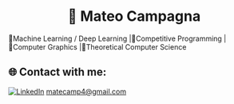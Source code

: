<h1 align="center"> 👤 Mateo Campagna</h1>

 🔹Machine Learning / Deep Learning  |🔹Competitive Programming  |🔹Computer Graphics |🔹Theoretical Computer Science


## 🌐 Contact with me:
[![LinkedIn](https://img.shields.io/badge/LinkedIn-%230077B5.svg?logo=linkedin&logoColor=white)](https://www.linkedin.com/in/mateocampagna/) [matecamp4@gmail.com](mailto:matecamp4@gmail.com)



